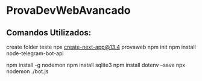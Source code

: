 # ProvaDevWebAvancado
## Comandos Utilizados:
create folder teste
npx create-next-app@13.4 provaweb
npm init
npm install node-telegram-bot-api

npm install -g nodemon
npm install sqlite3
npm install dotenv –save
npx nodemon ./bot.js
